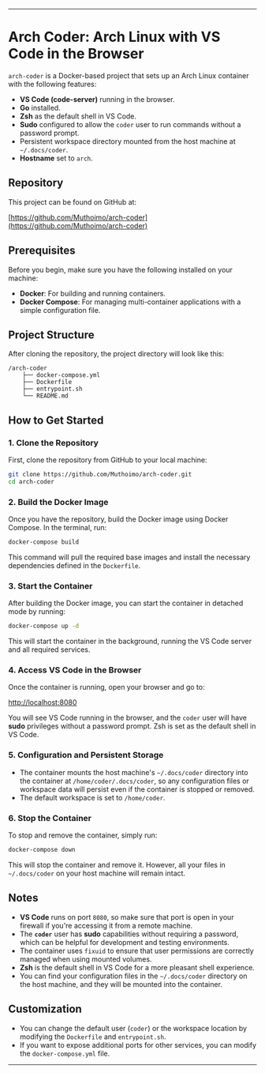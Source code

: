 
---

# Arch Coder: Arch Linux with VS Code in the Browser

`arch-coder` is a Docker-based project that sets up an Arch Linux container with the following features:

- **VS Code (code-server)** running in the browser.
- **Go** installed.
- **Zsh** as the default shell in VS Code.
- **Sudo** configured to allow the `coder` user to run commands without a password prompt.
- Persistent workspace directory mounted from the host machine at `~/.docs/coder`.
- **Hostname** set to `arch`.

## Repository

This project can be found on GitHub at:

[https://github.com/Muthoimo/arch-coder](https://github.com/Muthoimo/arch-coder)

## Prerequisites

Before you begin, make sure you have the following installed on your machine:

- **Docker**: For building and running containers.
- **Docker Compose**: For managing multi-container applications with a simple configuration file.

## Project Structure

After cloning the repository, the project directory will look like this:

```
/arch-coder
    ├── docker-compose.yml
    ├── Dockerfile
    ├── entrypoint.sh
    └── README.md
```

## How to Get Started

### 1. Clone the Repository

First, clone the repository from GitHub to your local machine:

```bash
git clone https://github.com/Muthoimo/arch-coder.git
cd arch-coder
```

### 2. Build the Docker Image

Once you have the repository, build the Docker image using Docker Compose. In the terminal, run:

```bash
docker-compose build
```

This command will pull the required base images and install the necessary dependencies defined in the `Dockerfile`.

### 3. Start the Container

After building the Docker image, you can start the container in detached mode by running:

```bash
docker-compose up -d
```

This will start the container in the background, running the VS Code server and all required services.

### 4. Access VS Code in the Browser

Once the container is running, open your browser and go to:

[http://localhost:8080](http://localhost:8080)

You will see VS Code running in the browser, and the `coder` user will have **sudo** privileges without a password prompt. Zsh is set as the default shell in VS Code.

### 5. Configuration and Persistent Storage

- The container mounts the host machine's `~/.docs/coder` directory into the container at `/home/coder/.docs/coder`, so any configuration files or workspace data will persist even if the container is stopped or removed.
- The default workspace is set to `/home/coder`.

### 6. Stop the Container

To stop and remove the container, simply run:

```bash
docker-compose down
```

This will stop the container and remove it. However, all your files in `~/.docs/coder` on your host machine will remain intact.

## Notes

- **VS Code** runs on port `8080`, so make sure that port is open in your firewall if you're accessing it from a remote machine.
- The **`coder`** user has **sudo** capabilities without requiring a password, which can be helpful for development and testing environments.
- The container uses `fixuid` to ensure that user permissions are correctly managed when using mounted volumes.
- **Zsh** is the default shell in VS Code for a more pleasant shell experience.
- You can find your configuration files in the `~/.docs/coder` directory on the host machine, and they will be mounted into the container.

## Customization

- You can change the default user (`coder`) or the workspace location by modifying the `Dockerfile` and `entrypoint.sh`.
- If you want to expose additional ports for other services, you can modify the `docker-compose.yml` file.

---

